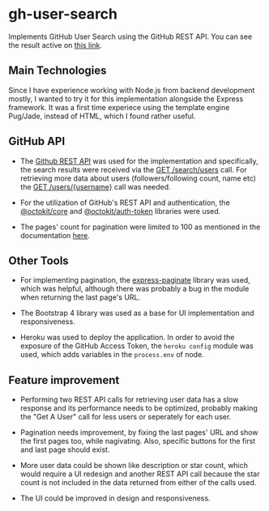 # gh-user-search

Implements GitHub User Search using the GitHub REST API. You can see the result active on [this link](https://ghusersearch-kordaris.herokuapp.com/).


## Main Technologies

Since I have experience working with Node.js from backend development mostly, I wanted to try it for this implementation alongside the Express framework. It was a first time experiece using the template engine Pug/Jade, instead of HTML, which I found rather useful.


## GitHub API

* The [Github REST API](https://docs.github.com/en/rest) was used for the implementation and specifically, the search results were received via the [GET /search/users](https://docs.github.com/en/rest/reference/search#search-users) call. For retrieving more data about users (followers/following count, name etc) the [GET /users/{username}](https://docs.github.com/en/rest/reference/users#get-a-user) call was needed. 

* For the utilization of GitHub's REST API and authentication, the [@octokit/core](https://github.com/octokit/core.js) and [@octokit/auth-token](https://github.com/octokit/auth-token.js) libraries were used.

* The pages' count for pagination were limited to 100 as mentioned in the documentation [here](https://developer.github.com/v3/#pagination).


## Other Tools

* For implementing pagination, the [express-paginate](https://github.com/expressjs/express-paginate) library was used, which was helpful, although there was probably a bug in the module when returning the last page's URL.

* The Bootstrap 4 library was used as a base for UI implementation and responsiveness.

* Heroku was used to deploy the application. In order to avoid the exposure of the GitHub Access Token, the `heroku config` module was used, which adds variables in the `process.env` of node.


## Feature improvement

* Performing two REST API calls for retrieving user data has a slow response and its performance needs to be optimized, probably making the "Get A User" call for less users or seperately for each user.

* Pagination needs improvement, by fixing the last pages' URL and show the first pages too, while nagivating. Also, specific buttons for the first and last page should exist.

* More user data could be shown like description or star count, which would require a UI redesign and another REST API call because the star count is not included in the data returned from either of the calls used.

* The UI could be improved in design and responsiveness.
